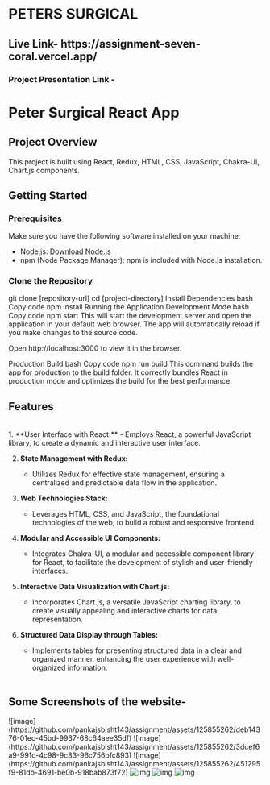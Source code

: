 <h1>PETERS SURGICAL</h1>
<h2>Live Link- https://assignment-seven-coral.vercel.app/ </h2> 
<h3>Project Presentation Link - </h3>

# Peter Surgical React App



## Project Overview

This project is built using React, Redux, HTML, CSS, JavaScript, Chakra-UI, Chart.js components.

## Getting Started

### Prerequisites

Make sure you have the following software installed on your machine:

- Node.js: [Download Node.js](https://nodejs.org/)
- npm (Node Package Manager): npm is included with Node.js installation.

### Clone the Repository

git clone [repository-url]
cd [project-directory]
Install Dependencies
bash
Copy code
npm install
Running the Application
Development Mode
bash
Copy code
npm start
This will start the development server and open the application in your default web browser. The app will automatically reload if you make changes to the source code.

Open http://localhost:3000 to view it in the browser.

Production Build
bash
Copy code
npm run build
This command builds the app for production to the build folder. It correctly bundles React in production mode and optimizes the build for the best performance.

<h2>Features</h2> <br/>
1. **User Interface with React:**
   - Employs React, a powerful JavaScript library, to create a dynamic and interactive user interface.
  
2. **State Management with Redux:**
   - Utilizes Redux for effective state management, ensuring a centralized and predictable data flow in the application.

3. **Web Technologies Stack:**
   - Leverages HTML, CSS, and JavaScript, the foundational technologies of the web, to build a robust and responsive frontend.

4. **Modular and Accessible UI Components:**
   - Integrates Chakra-UI, a modular and accessible component library for React, to facilitate the development of stylish and user-friendly interfaces.

5. **Interactive Data Visualization with Chart.js:**
   - Incorporates Chart.js, a versatile JavaScript charting library, to create visually appealing and interactive charts for data representation.

6. **Structured Data Display through Tables:**
   - Implements tables for presenting structured data in a clear and organized manner, enhancing the user experience with well-organized information.
<br/><br/>

<h2>Some Screenshots of the website-</h2>
![image](https://github.com/pankajsbisht143/assignment/assets/125855262/deb14376-01ec-45bd-9937-68c64aee35df)
![image](https://github.com/pankajsbisht143/assignment/assets/125855262/3dcef6a9-991c-4c98-9c83-96c756bfc893)
![image](https://github.com/pankajsbisht143/assignment/assets/125855262/451295f9-81db-4691-be0b-918bab873f72)


<img src='![Alt text](image.png)' alt='img' />
<img src='![Alt text](image-1.png)' alt='img' />
<img src='![Alt text](image-2.png)' alt='img' />
